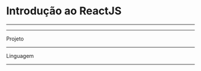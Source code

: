 # Introdução ao ReactJS
********************************************************************************************


********************************************************************************************
Projeto


********************************************************************************************
Linguagem



********************************************************************************************


